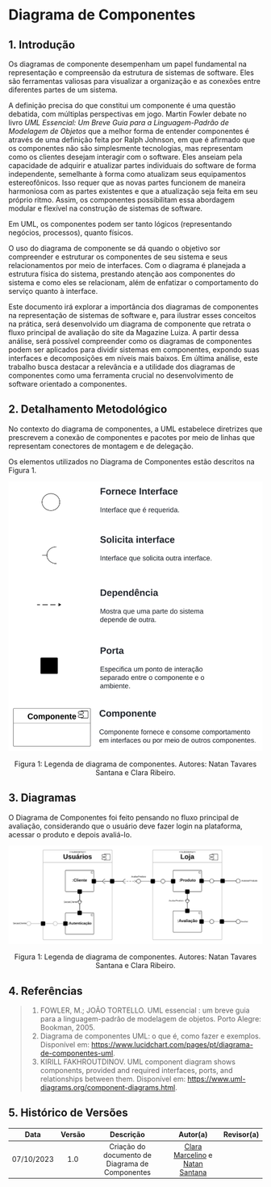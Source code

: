 # Diagrama de Componentes

## 1. Introdução
Os diagramas de componente desempenham um papel fundamental na representação e compreensão da estrutura de sistemas de software. Eles são ferramentas valiosas para visualizar a organização e as conexões entre diferentes partes de um sistema.

A definição precisa do que constitui um componente é uma questão debatida, com múltiplas perspectivas em jogo. Martin Fowler debate no livro _UML Essencial: Um Breve Guia para a Linguagem-Padrão de Modelagem de Objetos_ que a melhor forma de entender componentes é através de uma definição feita por Ralph Johnson, em que é afirmado que os componentes não são simplesmente tecnologias, mas representam como os clientes desejam interagir com o software. Eles anseiam pela capacidade de adquirir e atualizar partes individuais do software de forma independente, semelhante à forma como atualizam seus equipamentos estereofônicos. Isso requer que as novas partes funcionem de maneira harmoniosa com as partes existentes e que a atualização seja feita em seu próprio ritmo. Assim, os componentes possibilitam essa abordagem modular e flexível na construção de sistemas de software. 

Em UML, os componentes podem ser tanto lógicos (representando negócios, processos), quanto físicos.

O uso do diagrama de componente se dá quando o objetivo sor compreender e estruturar os componentes de seu sistema e seus relacionamentos por meio de interfaces. Com o diagrama é planejada a estrutura física do sistema, prestando atenção aos componentes do sistema e como eles se relacionam, além de enfatizar o comportamento do serviço quanto à interface.

Este documento irá explorar a importância dos diagramas de componentes na representação de sistemas de software e, para ilustrar esses conceitos na prática, será desenvolvido um diagrama de componente que retrata o fluxo principal de avaliação do site da Magazine Luiza. A partir dessa análise, será possível compreender como os diagramas de componentes podem ser aplicados para dividir sistemas em componentes, expondo suas interfaces e decomposições em níveis mais baixos. Em última análise, este trabalho busca destacar a relevância e a utilidade dos diagramas de componentes como uma ferramenta crucial no desenvolvimento de software orientado a componentes.

## 2. Detalhamento Metodológico
No contexto do diagrama de componentes, a UML estabelece diretrizes que prescrevem a conexão de componentes e pacotes por meio de linhas que representam conectores de montagem e de delegação.

Os elementos utilizados no Diagrama de Componentes estão descritos na Figura 1.

<img src="https://raw.githubusercontent.com/UnBArqDsw2023-2/2023.2_G8_ProjetoMagazineLuiza/49-diagrama-sequencias/docs/Assets/Modelagem/DiagramaComponentes/diagramaComponentesLegenda.png" alt="Figura 1: Legenda de diagrama de componentes.">

<p align='center'>
Figura 1: Legenda de diagrama de componentes. Autores: Natan Tavares Santana e Clara Ribeiro.
</p>

## 3. Diagramas
O Diagrama de Componentes foi feito pensando no fluxo principal de avaliação, considerando que o usuário deve fazer login na plataforma, acessar o produto e depois avaliá-lo.

<img src="https://raw.githubusercontent.com/UnBArqDsw2023-2/2023.2_G8_ProjetoMagazineLuiza/49-diagrama-sequencias/docs/Assets/Modelagem/DiagramaComponentes/diagramaComponentes.png" alt="Figura 2: Diagrama de componentes.">

<p align='center'>
Figura 1: Legenda de diagrama de componentes. Autores: Natan Tavares Santana e Clara Ribeiro.
</p>

## 4. Referências
> 1. FOWLER, M.; JOÃO TORTELLO. UML essencial : um breve guia para a linguagem-padrão de modelagem de objetos. Porto Alegre: Bookman, 2005.
> 2. Diagrama de componentes UML: o que é, como fazer e exemplos. Disponível em: <https://www.lucidchart.com/pages/pt/diagrama-de-componentes-uml>.
> 3. KIRILL FAKHROUTDINOV. UML component diagram shows components, provided and required interfaces, ports, and relationships between them. Disponível em: <https://www.uml-diagrams.org/component-diagrams.html>.

## 5. Histórico de Versões

| Data       | Versão | Descrição                                                   | Autor(a)                                              | Revisor(a)                                         |
| :--------: | :----: | :---------------------------------------------------------: | :---------------------------------------------------: | :------------------------------------------------: |
| 07/10/2023 | 1.0    | Criação do documento de Diagrama de Componentes                  |[Clara Marcelino](https://github.com/clara-ribeiro) e [Natan Santana](https://github.com/Neitan2001)